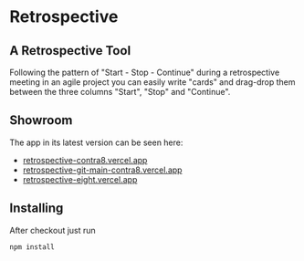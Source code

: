 # Retrospective


## A Retrospective Tool

Following the pattern of "Start - Stop - Continue" during a retrospective meeting in an agile project you can easily write "cards" and drag-drop them between the three columns "Start", "Stop" and "Continue".

## Showroom

The app in its latest version can be seen here: 
- [retrospective-contra8.vercel.app](https://retrospective-contra8.vercel.app/)
- [retrospective-git-main-contra8.vercel.app](https://retrospective-git-main-contra8.vercel.app/)
- [retrospective-eight.vercel.app](https://retrospective-eight.vercel.app/)

## Installing

After checkout just run
```bash
npm install
```
